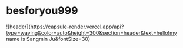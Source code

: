 # besforyou999

![header](https://capsule-render.vercel.app/api?type=waving&color=auto&height=300&section=header&text=hello!my name is Sangmin Ju&fontSize=30)
